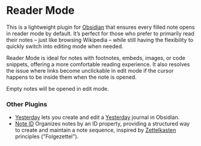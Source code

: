 # Reader Mode

This is a lightweight plugin for [Obsidian](https://obsidian.md) that ensures every filled note opens in reader mode by default. It’s perfect for those who prefer to primarily read their notes – just like browsing Wikipedia – while still having the flexibility to quickly switch into editing mode when needed.

Reader Mode is ideal for notes with footnotes, embeds, images, or code snippets, offering a more comfortable reading experience. It also resolves the issue where links become unclickable in edit mode if the cursor happens to be inside them when the note is opened.

Empty notes will be opened in edit mode.

### Other Plugins

- [Yesterday](https://github.com/dominikmayer/obsidian-yesterday) lets you create and edit a [Yesterday](https://www.yesterday.md) journal in Obsidian.
- [Note ID](https://github.com/dominikmayer/obsidian-note-id) Organizes notes by an ID property, providing a structured way to create and maintain a note sequence, inspired by [Zettelkasten](https://zettelkasten.de/introduction/) principles ("Folgezettel").